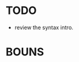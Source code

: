 # TODO

<!-- * check [example script](./example.md) could run. -->
* review the syntax intro.



# BOUNS

<!-- * simple server imitate openai service -->
